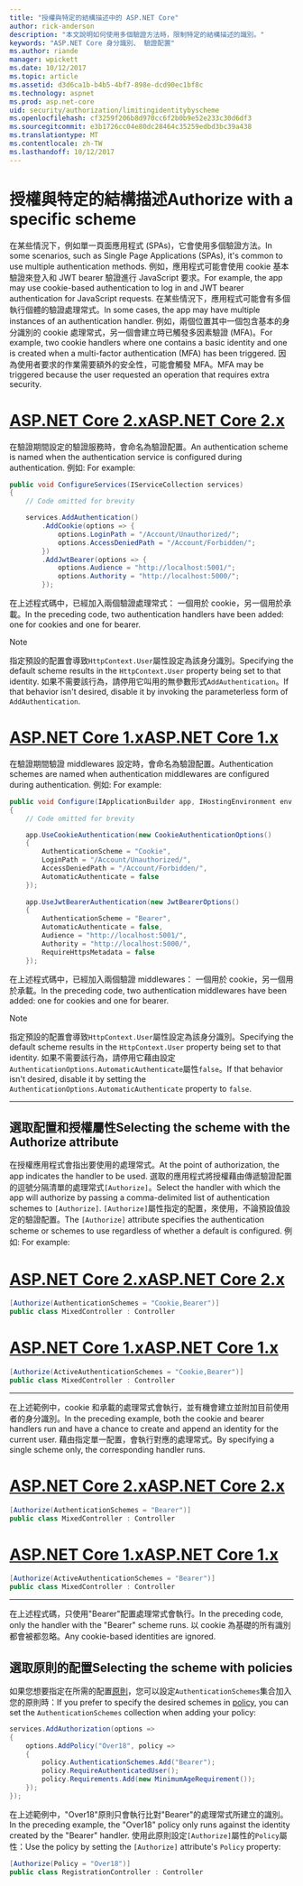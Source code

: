 ```yaml
---
title: "授權與特定的結構描述中的 ASP.NET Core"
author: rick-anderson
description: "本文說明如何使用多個驗證方法時，限制特定的結構描述的識別。"
keywords: "ASP.NET Core 身分識別、 驗證配置"
ms.author: riande
manager: wpickett
ms.date: 10/12/2017
ms.topic: article
ms.assetid: d3d6ca1b-b4b5-4bf7-898e-dcd90ec1bf8c
ms.technology: aspnet
ms.prod: asp.net-core
uid: security/authorization/limitingidentitybyscheme
ms.openlocfilehash: cf3259f206b8d970cc6f2b0b9e52e233c30d6df3
ms.sourcegitcommit: e3b1726cc04e80dc28464c35259edbd3bc39a438
ms.translationtype: MT
ms.contentlocale: zh-TW
ms.lasthandoff: 10/12/2017
---
```

# <a name="authorize-with-a-specific-scheme"></a><span data-ttu-id="cc40f-104">授權與特定的結構描述</span><span class="sxs-lookup"><span data-stu-id="cc40f-104">Authorize with a specific scheme</span></span>

<span data-ttu-id="cc40f-105">在某些情況下，例如單一頁面應用程式 (SPAs)，它會使用多個驗證方法。</span><span class="sxs-lookup"><span data-stu-id="cc40f-105">In some scenarios, such as Single Page Applications (SPAs), it's common to use multiple authentication methods.</span></span> <span data-ttu-id="cc40f-106">例如，應用程式可能會使用 cookie 基本驗證來登入和 JWT bearer 驗證進行 JavaScript 要求。</span><span class="sxs-lookup"><span data-stu-id="cc40f-106">For example, the app may use cookie-based authentication to log in and JWT bearer authentication for JavaScript requests.</span></span> <span data-ttu-id="cc40f-107">在某些情況下，應用程式可能會有多個執行個體的驗證處理常式。</span><span class="sxs-lookup"><span data-stu-id="cc40f-107">In some cases, the app may have multiple instances of an authentication handler.</span></span> <span data-ttu-id="cc40f-108">例如，兩個位置其中一個包含基本的身分識別的 cookie 處理常式，另一個會建立時已觸發多因素驗證 (MFA)。</span><span class="sxs-lookup"><span data-stu-id="cc40f-108">For example, two cookie handlers where one contains a basic identity and one is created when a multi-factor authentication (MFA) has been triggered.</span></span> <span data-ttu-id="cc40f-109">因為使用者要求的作業需要額外的安全性，可能會觸發 MFA。</span><span class="sxs-lookup"><span data-stu-id="cc40f-109">MFA may be triggered because the user requested an operation that requires extra security.</span></span>

# <a name="aspnet-core-2xtabaspnetcore2x"></a>[<span data-ttu-id="cc40f-110">ASP.NET Core 2.x</span><span class="sxs-lookup"><span data-stu-id="cc40f-110">ASP.NET Core 2.x</span></span>](#tab/aspnetcore2x)

<span data-ttu-id="cc40f-111">在驗證期間設定的驗證服務時，會命名為驗證配置。</span><span class="sxs-lookup"><span data-stu-id="cc40f-111">An authentication scheme is named when the authentication service is configured during authentication.</span></span> <span data-ttu-id="cc40f-112">例如: </span><span class="sxs-lookup"><span data-stu-id="cc40f-112">For example:</span></span>

```csharp
public void ConfigureServices(IServiceCollection services)
{
    // Code omitted for brevity

    services.AddAuthentication()
        .AddCookie(options => {
            options.LoginPath = "/Account/Unauthorized/";
            options.AccessDeniedPath = "/Account/Forbidden/";
        })
        .AddJwtBearer(options => {
            options.Audience = "http://localhost:5001/";
            options.Authority = "http://localhost:5000/";
        });
```

<span data-ttu-id="cc40f-113">在上述程式碼中，已經加入兩個驗證處理常式： 一個用於 cookie，另一個用於承載。</span><span class="sxs-lookup"><span data-stu-id="cc40f-113">In the preceding code, two authentication handlers have been added: one for cookies and one for bearer.</span></span>

>[!NOTE]
><span data-ttu-id="cc40f-114">指定預設的配置會導致`HttpContext.User`屬性設定為該身分識別。</span><span class="sxs-lookup"><span data-stu-id="cc40f-114">Specifying the default scheme results in the `HttpContext.User` property being set to that identity.</span></span> <span data-ttu-id="cc40f-115">如果不需要該行為，請停用它叫用的無參數形式`AddAuthentication`。</span><span class="sxs-lookup"><span data-stu-id="cc40f-115">If that behavior isn't desired, disable it by invoking the parameterless form of `AddAuthentication`.</span></span>

# <a name="aspnet-core-1xtabaspnetcore1x"></a>[<span data-ttu-id="cc40f-116">ASP.NET Core 1.x</span><span class="sxs-lookup"><span data-stu-id="cc40f-116">ASP.NET Core 1.x</span></span>](#tab/aspnetcore1x)

<span data-ttu-id="cc40f-117">在驗證期間驗證 middlewares 設定時，會命名為驗證配置。</span><span class="sxs-lookup"><span data-stu-id="cc40f-117">Authentication schemes are named when authentication middlewares are configured during authentication.</span></span> <span data-ttu-id="cc40f-118">例如: </span><span class="sxs-lookup"><span data-stu-id="cc40f-118">For example:</span></span>

```csharp
public void Configure(IApplicationBuilder app, IHostingEnvironment env, ILoggerFactory loggerFactory)
{
    // Code omitted for brevity

    app.UseCookieAuthentication(new CookieAuthenticationOptions()
    {
        AuthenticationScheme = "Cookie",
        LoginPath = "/Account/Unauthorized/",
        AccessDeniedPath = "/Account/Forbidden/",
        AutomaticAuthenticate = false
    });
    
    app.UseJwtBearerAuthentication(new JwtBearerOptions()
    {
        AuthenticationScheme = "Bearer",
        AutomaticAuthenticate = false,
        Audience = "http://localhost:5001/",
        Authority = "http://localhost:5000/",
        RequireHttpsMetadata = false
    });
```

<span data-ttu-id="cc40f-119">在上述程式碼中，已經加入兩個驗證 middlewares： 一個用於 cookie，另一個用於承載。</span><span class="sxs-lookup"><span data-stu-id="cc40f-119">In the preceding code, two authentication middlewares have been added: one for cookies and one for bearer.</span></span>

>[!NOTE]
><span data-ttu-id="cc40f-120">指定預設的配置會導致`HttpContext.User`屬性設定為該身分識別。</span><span class="sxs-lookup"><span data-stu-id="cc40f-120">Specifying the default scheme results in the `HttpContext.User` property being set to that identity.</span></span> <span data-ttu-id="cc40f-121">如果不需要該行為，請停用它藉由設定`AuthenticationOptions.AutomaticAuthenticate`屬性`false`。</span><span class="sxs-lookup"><span data-stu-id="cc40f-121">If that behavior isn't desired, disable it by setting the `AuthenticationOptions.AutomaticAuthenticate` property to `false`.</span></span>

---

## <a name="selecting-the-scheme-with-the-authorize-attribute"></a><span data-ttu-id="cc40f-122">選取配置和授權屬性</span><span class="sxs-lookup"><span data-stu-id="cc40f-122">Selecting the scheme with the Authorize attribute</span></span>

<span data-ttu-id="cc40f-123">在授權應用程式會指出要使用的處理常式。</span><span class="sxs-lookup"><span data-stu-id="cc40f-123">At the point of authorization, the app indicates the handler to be used.</span></span> <span data-ttu-id="cc40f-124">選取的應用程式將授權藉由傳遞驗證配置的逗號分隔清單的處理常式`[Authorize]`。</span><span class="sxs-lookup"><span data-stu-id="cc40f-124">Select the handler with which the app will authorize by passing a comma-delimited list of authentication schemes to `[Authorize]`.</span></span> <span data-ttu-id="cc40f-125">`[Authorize]`屬性指定的配置，來使用，不論預設值設定的驗證配置。</span><span class="sxs-lookup"><span data-stu-id="cc40f-125">The `[Authorize]` attribute specifies the authentication scheme or schemes to use regardless of whether a default is configured.</span></span> <span data-ttu-id="cc40f-126">例如: </span><span class="sxs-lookup"><span data-stu-id="cc40f-126">For example:</span></span>

# <a name="aspnet-core-2xtabaspnetcore2x"></a>[<span data-ttu-id="cc40f-127">ASP.NET Core 2.x</span><span class="sxs-lookup"><span data-stu-id="cc40f-127">ASP.NET Core 2.x</span></span>](#tab/aspnetcore2x)

```csharp
[Authorize(AuthenticationSchemes = "Cookie,Bearer")]
public class MixedController : Controller
```

# <a name="aspnet-core-1xtabaspnetcore1x"></a>[<span data-ttu-id="cc40f-128">ASP.NET Core 1.x</span><span class="sxs-lookup"><span data-stu-id="cc40f-128">ASP.NET Core 1.x</span></span>](#tab/aspnetcore1x)

```csharp
[Authorize(ActiveAuthenticationSchemes = "Cookie,Bearer")]
public class MixedController : Controller
```

---

<span data-ttu-id="cc40f-129">在上述範例中，cookie 和承載的處理常式會執行，並有機會建立並附加目前使用者的身分識別。</span><span class="sxs-lookup"><span data-stu-id="cc40f-129">In the preceding example, both the cookie and bearer handlers run and have a chance to create and append an identity for the current user.</span></span> <span data-ttu-id="cc40f-130">藉由指定單一配置，會執行對應的處理常式。</span><span class="sxs-lookup"><span data-stu-id="cc40f-130">By specifying a single scheme only, the corresponding handler runs.</span></span>

# <a name="aspnet-core-2xtabaspnetcore2x"></a>[<span data-ttu-id="cc40f-131">ASP.NET Core 2.x</span><span class="sxs-lookup"><span data-stu-id="cc40f-131">ASP.NET Core 2.x</span></span>](#tab/aspnetcore2x)

```csharp
[Authorize(AuthenticationSchemes = "Bearer")]
public class MixedController : Controller
```

# <a name="aspnet-core-1xtabaspnetcore1x"></a>[<span data-ttu-id="cc40f-132">ASP.NET Core 1.x</span><span class="sxs-lookup"><span data-stu-id="cc40f-132">ASP.NET Core 1.x</span></span>](#tab/aspnetcore1x)

```csharp
[Authorize(ActiveAuthenticationSchemes = "Bearer")]
public class MixedController : Controller
```

---

<span data-ttu-id="cc40f-133">在上述程式碼，只使用"Bearer"配置處理常式會執行。</span><span class="sxs-lookup"><span data-stu-id="cc40f-133">In the preceding code, only the handler with the "Bearer" scheme runs.</span></span> <span data-ttu-id="cc40f-134">以 cookie 為基礎的所有識別都會被都忽略。</span><span class="sxs-lookup"><span data-stu-id="cc40f-134">Any cookie-based identities are ignored.</span></span>

## <a name="selecting-the-scheme-with-policies"></a><span data-ttu-id="cc40f-135">選取原則的配置</span><span class="sxs-lookup"><span data-stu-id="cc40f-135">Selecting the scheme with policies</span></span>

<span data-ttu-id="cc40f-136">如果您想要指定在所需的配置[原則](xref:security/authorization/policies#security-authorization-policies-based)，您可以設定`AuthenticationSchemes`集合加入您的原則時：</span><span class="sxs-lookup"><span data-stu-id="cc40f-136">If you prefer to specify the desired schemes in [policy](xref:security/authorization/policies#security-authorization-policies-based), you can set the `AuthenticationSchemes` collection when adding your policy:</span></span>

```csharp
services.AddAuthorization(options =>
{
    options.AddPolicy("Over18", policy =>
    {
        policy.AuthenticationSchemes.Add("Bearer");
        policy.RequireAuthenticatedUser();
        policy.Requirements.Add(new MinimumAgeRequirement());
    });
});
```

<span data-ttu-id="cc40f-137">在上述範例中，"Over18"原則只會執行比對"Bearer"的處理常式所建立的識別。</span><span class="sxs-lookup"><span data-stu-id="cc40f-137">In the preceding example, the "Over18" policy only runs against the identity created by the "Bearer" handler.</span></span> <span data-ttu-id="cc40f-138">使用此原則設定`[Authorize]`屬性的`Policy`屬性：</span><span class="sxs-lookup"><span data-stu-id="cc40f-138">Use the policy by setting the `[Authorize]` attribute's `Policy` property:</span></span>

```csharp
[Authorize(Policy = "Over18")]
public class RegistrationController : Controller
```
